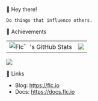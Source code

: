 👋 Hey there!

```
Do things that influence others.
```

🌟 Achievements

<table>
  <tr>
    <td><img alt="Flc゛'s GitHub Stats" src="https://github-readme-stats.vercel.app/api?username=flc1125&show_icons=true&include_all_commits=true&theme=prussian&hide_border=true&show_icons=true" /></td>
    <td><img src="http://github-profile-summary-cards.vercel.app/api/cards/most-commit-language?username=flc1125&theme=prussian" /></td>
  </tr>
</table>

![](https://github-profile-trophy.vercel.app/?username=flc1125&column=4&row=2&margin-w=20&margin-h=10)

🚀 Links

- Blog: https://flc.io
- Docs: https://docs.flc.io

